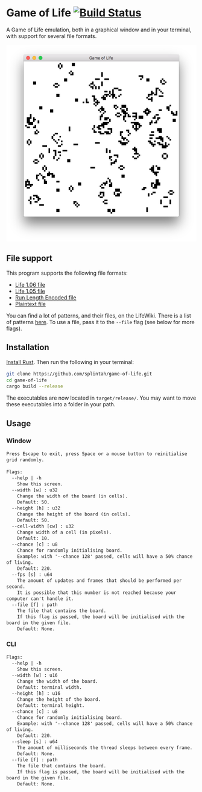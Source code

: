 # Game of Life [![Build Status](https://travis-ci.org/splintah/game-of-life.svg?branch=master)](https://travis-ci.org/splintah/game-of-life)
A Game of Life emulation, both in a graphical window and in your terminal, with support for several file formats.

![Window Demo](./window-demo.png)

## File support
This program supports the following file formats:
- [Life 1.06 file](http://www.conwaylife.com/wiki/Life_1.06)
- [Life 1.05 file](http://www.conwaylife.com/wiki/Life_1.05)
- [Run Length Encoded file](http://www.conwaylife.com/wiki/Run_Length_Encoded)
- [Plaintext file](http://www.conwaylife.com/wiki/Plaintext)

You can find a lot of patterns, and their files, on the LifeWiki.
There is a list of patterns [here](http://www.conwaylife.com/wiki/Category:Patterns).
To use a file, pass it to the `--file` flag (see below for more flags).

## Installation
[Install Rust](https://www.rust-lang.org/en-US/). Then run the following in your terminal:

```bash
git clone https://github.com/splintah/game-of-life.git
cd game-of-life
cargo build --release
```

The executables are now located in `target/release/`.
You may want to move these executables into a folder in your path.

## Usage
### Window
```
Press Escape to exit, press Space or a mouse button to reinitialise grid randomly.

Flags:
  --help | -h
    Show this screen.
  --width [w] : u32
    Change the width of the board (in cells).
    Default: 50.
  --height [h] : u32
    Change the height of the board (in cells).
    Default: 50.
  --cell-width [cw] : u32
    Change width of a cell (in pixels).
    Default: 10.
  --chance [c] : u8
    Chance for randomly initialising board.
    Example: with '--chance 128' passed, cells will have a 50% chance of living.
    Default: 220.
  --fps [s] : u64
    The amount of updates and frames that should be performed per second.
    It is possible that this number is not reached because your computer can't handle it.
  --file [f] : path
    The file that contains the board.
    If this flag is passed, the board will be initialised with the board in the given file.
    Default: None.
```

### CLI
```
Flags:
  --help | -h
    Show this screen.
  --width [w] : u16
    Change the width of the board.
    Default: terminal width.
  --height [h] : u16
    Change the height of the board.
    Default: terminal height.
  --chance [c] : u8
    Chance for randomly initialising board.
    Example: with '--chance 128' passed, cells will have a 50% chance of living.
    Default: 220.
  --sleep [s] : u64
    The amount of milliseconds the thread sleeps between every frame.
    Default: None.
  --file [f] : path
    The file that contains the board.
    If this flag is passed, the board will be initialised with the board in the given file.
    Default: None.
```
